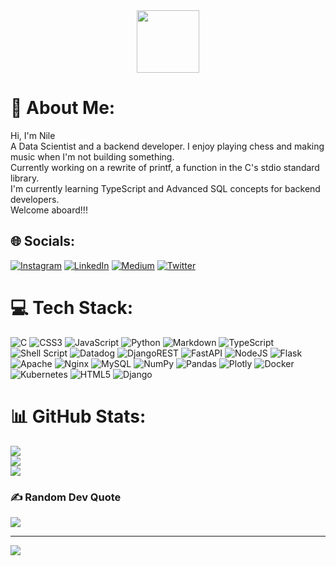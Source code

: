 <div id="header" align="center">
  <img src="https://media.giphy.com/media/uB86ZyWQsnFSGYe2sA/giphy.gif" width="100"/>
</div>


# 💫 About Me:
Hi, I'm Nile<br>A Data Scientist and a backend developer. I enjoy playing chess and making music when I'm not building something.<br>Currently working on a rewrite of printf, a function in the C's stdio standard library.<br>I'm currently learning TypeScript and Advanced SQL concepts for backend developers.  
Welcome aboard!!!


## 🌐 Socials:
[![Instagram](https://img.shields.io/badge/Instagram-%23E4405F.svg?logo=Instagram&logoColor=white)](https://instagram.com/beingnile) [![LinkedIn](https://img.shields.io/badge/LinkedIn-%230077B5.svg?logo=linkedin&logoColor=white)](https://linkedin.com/in/nilecodes) [![Medium](https://img.shields.io/badge/Medium-12100E?logo=medium&logoColor=white)](https://medium.com/@beingnile) [![Twitter](https://img.shields.io/badge/Twitter-%231DA1F2.svg?logo=Twitter&logoColor=white)](https://twitter.com/beingnile) 

# 💻 Tech Stack:
![C](https://img.shields.io/badge/c-%2300599C.svg?style=plastic&logo=c&logoColor=white) ![CSS3](https://img.shields.io/badge/css3-%231572B6.svg?style=plastic&logo=css3&logoColor=white) ![JavaScript](https://img.shields.io/badge/javascript-%23323330.svg?style=plastic&logo=javascript&logoColor=%23F7DF1E) ![Python](https://img.shields.io/badge/python-3670A0?style=plastic&logo=python&logoColor=ffdd54) ![Markdown](https://img.shields.io/badge/markdown-%23000000.svg?style=plastic&logo=markdown&logoColor=white) ![TypeScript](https://img.shields.io/badge/typescript-%23007ACC.svg?style=plastic&logo=typescript&logoColor=white) ![Shell Script](https://img.shields.io/badge/shell_script-%23121011.svg?style=plastic&logo=gnu-bash&logoColor=white) ![Datadog](https://img.shields.io/badge/datadog-%23632CA6.svg?style=plastic&logo=datadog&logoColor=white) ![DjangoREST](https://img.shields.io/badge/DJANGO-REST-ff1709?style=plastic&logo=django&logoColor=white&color=ff1709&labelColor=gray) ![FastAPI](https://img.shields.io/badge/FastAPI-005571?style=plastic&logo=fastapi) ![NodeJS](https://img.shields.io/badge/node.js-6DA55F?style=plastic&logo=node.js&logoColor=white) ![Flask](https://img.shields.io/badge/flask-%23000.svg?style=plastic&logo=flask&logoColor=white) ![Apache](https://img.shields.io/badge/apache-%23D42029.svg?style=plastic&logo=apache&logoColor=white) ![Nginx](https://img.shields.io/badge/nginx-%23009639.svg?style=plastic&logo=nginx&logoColor=white) ![MySQL](https://img.shields.io/badge/mysql-%2300f.svg?style=plastic&logo=mysql&logoColor=white) ![NumPy](https://img.shields.io/badge/numpy-%23013243.svg?style=plastic&logo=numpy&logoColor=white) ![Pandas](https://img.shields.io/badge/pandas-%23150458.svg?style=plastic&logo=pandas&logoColor=white) ![Plotly](https://img.shields.io/badge/Plotly-%233F4F75.svg?style=plastic&logo=plotly&logoColor=white) ![Docker](https://img.shields.io/badge/docker-%230db7ed.svg?style=plastic&logo=docker&logoColor=white) ![Kubernetes](https://img.shields.io/badge/kubernetes-%23326ce5.svg?style=plastic&logo=kubernetes&logoColor=white) ![HTML5](https://img.shields.io/badge/html5-%23E34F26.svg?style=plastic&logo=html5&logoColor=white) ![Django](https://img.shields.io/badge/django-%23092E20.svg?style=plastic&logo=django&logoColor=white)
# 📊 GitHub Stats:
![](https://github-readme-stats.vercel.app/api?username=beingnile&theme=dark&hide_border=false&include_all_commits=false&count_private=false)<br/>
![](https://github-readme-streak-stats.herokuapp.com/?user=beingnile&theme=dark&hide_border=false)<br/>
![](https://github-readme-stats.vercel.app/api/top-langs/?username=beingnile&theme=dark&hide_border=false&include_all_commits=false&count_private=false&layout=compact)

### ✍️ Random Dev Quote
![](https://quotes-github-readme.vercel.app/api?type=horizontal&theme=radical)

---
[![](https://visitcount.itsvg.in/api?id=beingnile&icon=0&color=0)](https://visitcount.itsvg.in)

